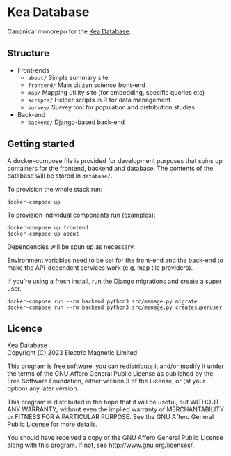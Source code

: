 Kea Database
============

Canonical monorepo for the [Kea Database](https://keadatabase.nz).

Structure
---------

* Front-ends
  * `about/` Simple summary site
  * `frontend/` Main citizen science front-end
  * `map/` Mapping utility site (for embedding, specific queries etc)
  * `scripts/` Helper scripts in R for data management
  * `survey/` Survey tool for population and distribution studies
* Back-end
  * `backend/` Django-based back-end

Getting started
---------------
A docker-compose file is provided for development purposes that spins up containers for the frontend, backend and database. The contents of the database will be stored in `database/`.

To provision the whole stack run:
```
docker-compose up
```

To provision individual components run (examples):
```
docker-compose up frontend
docker-compose up about
```

Dependencies will be spun up as necessary.

Environment variables need to be set for the front-end and the back-end to make the API-dependent services work (e.g. map tile providers).

If you're using a fresh install, run the Django migrations and create a super user.
```
docker-compose run --rm backend python3 src/manage.py migrate
docker-compose run --rm backend python3 src/manage.py createsuperuser
```

Licence
-------
Kea Database  
Copyright (C) 2023 Electric Magnetic Limited  

This program is free software: you can redistribute it and/or modify
it under the terms of the GNU Affero General Public License as published by
the Free Software Foundation, either version 3 of the License, or
(at your option) any later version.

This program is distributed in the hope that it will be useful,
but WITHOUT ANY WARRANTY; without even the implied warranty of
MERCHANTABILITY or FITNESS FOR A PARTICULAR PURPOSE.  See the
GNU Affero General Public License for more details.

You should have received a copy of the GNU Affero General Public License
along with this program.  If not, see <http://www.gnu.org/licenses/>.
